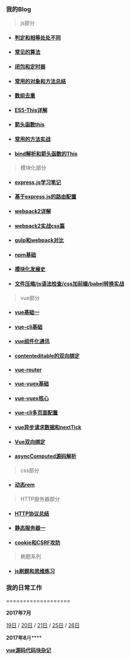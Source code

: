 ### 我的Blog

> js部分

* #### [判定和相等处处不同](https://github.com/huangchucai/My-Note-Blog/issues/1)

* #### [常见的算法](https://github.com/huangchucai/My-Note-Blog/issues/3)

* #### [闭包和定时器](https://github.com/huangchucai/My-Note-Blog/issues/4)

* #### [常用的对象和方法总结](https://github.com/huangchucai/My-Note-Blog/issues/12)

* #### [数组去重](https://github.com/huangchucai/My-Note-Blog/issues/13)

* #### [ES5-This详解](https://github.com/huangchucai/My-Note-Blog/issues/27)

* #### [箭头函数this](https://github.com/huangchucai/My-Note-Blog/issues/26)

* #### [常用的方法实战](https://github.com/huangchucai/My-Note-Blog/issues/28)

* #### [bind解析和箭头函数的This](https://github.com/huangchucai/My-Note-Blog/issues/37)

> 模块化部分

* #### [express.js学习笔记](https://github.com/huangchucai/My-Note-Blog/issues/2)

* #### [基于express.js的路由配置](https://github.com/huangchucai/My-Note-Blog/issues/5)

* #### [webpack2详解](https://github.com/huangchucai/My-Note-Blog/issues/9)

* #### [webpack2实战css篇](https://github.com/huangchucai/My-Note-Blog/issues/15)

* #### [gulp和webpack对比](https://github.com/huangchucai/My-Note-Blog/issues/10)

* #### [npm基础](https://github.com/huangchucai/My-Note-Blog/issues/11)

* #### [模块化发展史](https://github.com/huangchucai/My-Note-Blog/issues/22)

* #### [文件压缩/js语法检查/css加前缀/babel转换实战](https://github.com/huangchucai/My-Note-Blog/issues/35)

> vue部分
* #### [vue基础一](https://github.com/huangchucai/My-Note-Blog/issues/6)

* #### [vue-cli基础](https://github.com/huangchucai/My-Note-Blog/issues/7)

* #### [vue组件化通讯](https://github.com/huangchucai/My-Note-Blog/issues/8)

* #### [contenteditable的双向绑定](https://github.com/huangchucai/My-Note-Blog/issues/18)

* #### [vue-router](https://github.com/huangchucai/My-Note-Blog/issues/19)

* #### [vue-vuex基础](https://github.com/huangchucai/My-Note-Blog/issues/24)

* #### [vue-vuex核心](https://github.com/huangchucai/My-Note-Blog/issues/25)

* #### [vue-cli多页面配置](https://github.com/huangchucai/My-Note-Blog/issues/29)

* #### [vue异步请求数据和nextTick](https://github.com/huangchucai/My-Note-Blog/issues/30)

* #### [Vue双向绑定](https://github.com/huangchucai/My-Note-Blog/issues/31)

* #### [asyncComputed源码解析](https://github.com/huangchucai/My-Note-Blog/issues/32)

> css部分
* #### [动态rem](https://github.com/huangchucai/My-Note-Blog/issues/17)

> HTTP服务器部分
* #### [HTTP协议总结](https://github.com/huangchucai/My-Note-Blog/issues/20)

* #### [静态服务器一](https://github.com/huangchucai/My-Note-Blog/issues/21)

* #### [cookie和CSRF攻防](https://github.com/huangchucai/My-Note-Blog/issues/34)

> 刷题系列

* #### [js刷题和思维练习](https://github.com/huangchucai/My-Note-Blog/issues/36)

### 我的日常工作

===================

**2017年7月**

[19日](https://github.com/huangchucai/My-Note-Blog/blob/master/2017/07/19.md) /  [20日](https://github.com/huangchucai/My-Note-Blog/blob/master/2017/07/20.md) /  [21日](https://github.com/huangchucai/My-Note-Blog/blob/master/2017/07/21.md) /  [25日](https://github.com/huangchucai/My-Note-Blog/blob/master/2017/07/25.md) /  [26日](https://github.com/huangchucai/My-Note-Blog/blob/master/2017/07/26.md)

**2017年8**月****

**[vue源码代码块杂记](https://github.com/huangchucai/My-Note-Blog/issues/33)**
